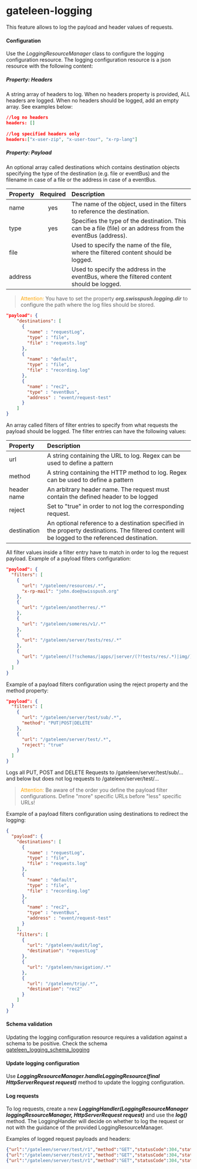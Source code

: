 # gateleen-logging

This feature allows to log the payload and header values of requests.

#### Configuration
Use the *LoggingResourceManager* class to configure the logging configuration resource. The logging configuration resource is a json resource with the following content:

##### Property: Headers
A string array of headers to log. When no headers property is provided, ALL headers are logged. When no headers should be logged, add an empty array. See examples below:

```json
//log no headers
headers: []
  
//log specified headers only
headers:["x-user-zip", "x-user-tour", "x-rp-lang"]
```

##### Property: Payload
An optional array called destinations which contains destination objects specifying the type of the destination (e.g. file or eventBus) and the filename in case of a file or the address in case of a eventBus. 

| Property    | Required | Description                              | 
|:----------- | :------: | :--------------------------------------- | 
| name        | yes | The name of the object, used in the filters to reference the destination. |
| type        | yes | Specifies the type of the destination. This can be a file (file) or an address from the eventBus (address). |
| file        | | Used to specify the name of the file, where the filtered content should be logged. |
| address     | | Used to specify the address in the eventBus, where the filtered content should be logged. |

> <font color="orange">Attention: </font> You have to set the property **_org.swisspush.logging.dir_** to configure the path where the log files should be stored.

```json
"payload": {
    "destinations": [
      {
        "name" : "requestLog",
        "type" : "file",
        "file" : "requests.log"
      },
      {
        "name" : "default",
        "type" : "file",
        "file" : "recording.log"
      },
      {
        "name" : "rec2",
        "type" : "eventBus",
        "address" : "event/request-test"
      }
    ]
}
```


An array called filters of filter entries to specify from what requests the payload should be logged. The filter entries can have the following values:

| Property    | Description                              | 
|:----------- | :--------------------------------------- | 
| url         | A string containing the URL to log. Regex can be used to define a pattern |
| method      | A string containing the HTTP method to log. Regex can be used to define a pattern |
| header name | An arbitrary header name. The request must contain the defined header to be logged |
| reject      | Set to "true" in order to not log the corresponding request. |
| destination | An optional reference to a destination specified in the property destinations. The filtered content will be logged to the referenced destination. |

All filter values inside a filter entry have to match in order to log the request payload. Example of a payload filters configuration:

```json
"payload": {
  "filters": [
    {
      "url": "/gateleen/resources/.*",
      "x-rp-mail": "john.doe@swisspush.org"
    },
    {
      "url": "/gateleen/anotherres/.*"
    },
    {
      "url": "/gateleen/someres/v1/.*"
    },
    {
      "url": "/gateleen/server/tests/res/.*"
    },
    {
      "url": "/gateleen/(?!schemas/|apps/|server/(?!tests/res/.*)|img/).+"
    }
  ]
}
```

Example of a payload filters configuration using the reject property and the method property:

```json
"payload": {
  "filters": [
    {
      "url": "/gateleen/server/test/sub/.*",
      "method": "PUT|POST|DELETE"
    },
    {
      "url": "/gateleen/server/test/.*",
      "reject": "true"
    }
  ]
}
```

Logs all PUT, POST and DELETE Requests to /gateleen/server/test/sub/... and below but does not log requests to /gateleen/server/test/...

> <font color="orange">Attention: </font> Be aware of the order you define the payload filter configurations. Define "more" specific URLs before "less" specific URLs!

Example of a payload filters configuration using destinations to redirect the logging: 
```json
{
  "payload": {
    "destinations": [
      {
        "name" : "requestLog",
        "type" : "file",
        "file" : "requests.log"
      },
      {
        "name" : "default",
        "type" : "file",
        "file" : "recording.log"
      },
      {
        "name" : "rec2",
        "type" : "eventBus",
        "address" : "event/request-test"
      }
    ],
    "filters": [
      {
        "url": "/gateleen/audit/log",
        "destination": "requestLog"
      },
      {
        "url": "/gateleen/navigation/.*"
      },
      {
        "url": "/gateleen/trip/.*",
        "destination": "rec2"
      }
    ]
  }
}
```

#### Schema validation
Updating the logging configuration resource requires a validation against a schema to be positive. Check the schema [gateleen_logging_schema_logging](src/main/resources/gateleen_logging_schema_logging)

#### Update logging configuration
Use **_LoggingResourceManager.handleLoggingResource(final HttpServerRequest request)_** method to update the logging configuration.

#### Log requests
To log requests, create a new **_LoggingHandler(LoggingResourceManager loggingResourceManager, HttpServerRequest request)_** and use the **_log()_** method. The LoggingHandler will decide on whether to log the request or not with the guidance of the provided LoggingResourceManager.

Examples of logged request payloads and headers:

```json
{"url":"/gateleen/server/test/r1","method":"GET","statusCode":304,"statusMessage":"Not Modified","request":{"headers":{"x-server-timestamp":"2015-01-21T15:12:21.392+01:00"}},"response":{"headers":{}}}
{"url":"/gateleen/server/test/r1","method":"GET","statusCode":304,"statusMessage":"Not Modified","request":{"headers":{"if-none-match":"adafffea-cc94-4cf0-b138-9420f9c4fa27"}},"response":{"headers":{}}}
{"url":"/gateleen/server/test/r1","method":"GET","statusCode":304,"statusMessage":"Not Modified","request":{"headers":{"connection":"keep-alive","cache-control":"max-age=0","accept":"text/html,application/xhtml+xml,application/xml;q=0.9,image/webp,*/*;q=0.8","user-agent":"Mozilla/5.0 (Windows NT 6.1; WOW64) AppleWebKit/537.36 (KHTML, like Gecko) Chrome/39.0.2171.99 Safari/537.36","accept-encoding":"gzip, deflate, sdch","accept-language":"de-DE,de;q=0.8,en-US;q=0.6,en;q=0.4,fr;q=0.2,it;q=0.2","cookie":"JSESSIONID=ljv80nz7bmfz1wynkwpf5lte5","if-none-match":"adafffea-cc94-4cf0-b138-9420f9c4fa27","x-rp-unique_id":"5edb1d7c7ee93b3dd65779d39171c02c","x-server-timestamp":"2015-01-21T13:49:47.172+01:00","x-rp-unique-id":"5edb1d7c7ee93b3dd65779d39171c02c","host":"localhost:8989","transfer-encoding":"chunked"}},"response":{"headers":{"etag":"adafffea-cc94-4cf0-b138-9420f9c4fa27","content-length":"0"}}}
```
